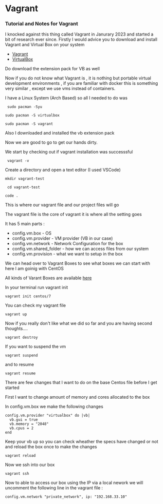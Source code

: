 # Vagrant
### Tutorial and Notes for Vagrant


I knocked against this thing called Vagrant in Janurary 2023 and started a bit of research ever since. Firstly I would advice you to download and install Vagrant and Virtual Box on your system 

* [Vagrant](https://www.vagrantup.com/)
* [VirtualBox](https://www.virtualbox.org/)

Do download the extension pack for VB as well

Now if you do not know what Vagrant is , it is nothing but portable virtual development environments , if you are familiar with docker this is something very similar , except we use vms instead of containers.

I have a Linux System (Arch Based) so all I needed to do was 

``` sudo pacman -Syu```

```sudo pacman -S virtualbox```

```sudo pacman -S vagrant```

Also I downloaded and installed the vb extension pack

Now we are good to go to get our hands dirty.

We start by checking out if vagrant installation was successsful

``` vagrant -v```

Create a directory and open a text editor (I used VSCode)

```mkdir vagrant-test```

``` cd vagrant-test```

``` code . ```

This is where our vagrant file and our project files will go

The vagrant file is the core of vagrant it is where all the setting goes 

It has 5 main parts : 

* config.vm.box - OS
* config.vm.provider - VM provider (VB in our case)
* config.vm.network - Network Configuration for the box 
* config.vm.shared_folder - how we can access files from our system
* config.vm.provision - what we want to setup in the box 


We can head over to Vagrant Boxes to see what boxes we can start with here I am goinig with CentOS

All kinds of Varant Boxes are available [here](https://app.vagrantup.com/boxes/search)

In your terminal run vagrant init <box name>

```vagrant init centos/7 ```

You can check my vagrant file 

  
``` vagrant up ```
  
  
  Now if you really don't like what we did so far and you are having second thoughts....
  
  ```vagrant destroy```

  If you want to suspend the vm 
  
  ``` vagrant suspend ```
  
  and to resume 
  
  ``` vagrant resume ```

  There are few changes that I want to do on the base Centos file before I get started
  
  First I want to change amount of memory and cores allocated to the box 
  
 In config.vm.box we make the following changes
  
  ```
  config.vm.provider "virtualbox" do |vb|
    vb.gui = true
    vb.memory = "2048"
    vb.cpus = 2
  end
  ```
  
Keep your vb up so you can check wheather the specs have changed or not and reload the box once to make the changes

``` vagrant reload ```
  
Now we ssh into our box 
  
``` vagrant ssh ```
  
Now to able to access our box using the IP via a local nework we will uncomment the following line in the vagrant file :
  
```
config.vm.network "private_network", ip: "192.168.33.10"  
```
